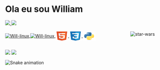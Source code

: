 # Ola eu sou William
<div>
  <a href="https://github.com/w1llx1m">
  <img height="180em" src="https://github-readme-stats.vercel.app/api?username=w1llx1m&show_icons=true&theme=tokyonight&include_all_commits=true&count_private=true"/>
  <img height="180em" src="https://github-readme-stats.vercel.app/api/top-langs/?username=w1llx1m&layout=compact&langs_count=7&theme=tokyonight"/>
</div>
<div style="display: inline_block"><br>
  <img align="center" alt="Will-linux" height="30" width="40" src="https://cdn.jsdelivr.net/gh/devicons/devicon/icons/linux/linux-original.svg">
  <img align="center" alt="Will-linux" height="30" width="40" src="https://cdn.jsdelivr.net/gh/devicons/devicon/icons/mysql/mysql-original-wordmark.svg">
  <img align="center" alt="Will-HTML" height="30" width="40" src="https://raw.githubusercontent.com/devicons/devicon/master/icons/html5/html5-original.svg">
  <img align="center" alt="Will-CSS" height="30" width="40" src="https://raw.githubusercontent.com/devicons/devicon/master/icons/css3/css3-original.svg">
  <img align="center" alt="Will-Python" height="30" width="40" src="https://raw.githubusercontent.com/devicons/devicon/master/icons/python/python-original.svg">
  <img align="right" height="100" width="100" alt="star-wars" src="https://giffiles.alphacoders.com/145/14596.gif">
</div>
  
  ##
 
<div> 
  <a href = "williamsilva.monteiro@gmail.com"><img src="https://img.shields.io/badge/-Gmail-%23333?style=for-the-badge&logo=gmail&logoColor=white" target="_blank"></a>
  <a href="https://www.linkedin.com/in/william-monteiro-91a93620b/" target="_blank"><img src="https://img.shields.io/badge/-LinkedIn-%230077B5?style=for-the-badge&logo=linkedin&logoColor=white" target="_blank"></a> 
 
 ![Snake animation](https://github.com/w1llx1m/w1llx1m/blob/output/github-contribution-grid-snake.svg)
  </div>
